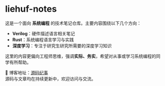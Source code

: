 # liehuf-notes

这是一个面向 **系统编程** 的技术笔记仓库。主要内容围绕以下几个方向：

- **Verilog**：硬件描述语言相关笔记  
- **Rust**：系统编程语言学习与实践  
- **深度学习**：专注于研究生研究所需要的深度学习知识  

这里的内容更偏向工程师思维，强调**实际、务实**，希望对从事或学习系统编程的同学有所帮助。  

📖 博客地址：[源码纪事](https://blog.yuanmajishi.top)  
源码与文章均在持续更新中，欢迎访问与交流。
